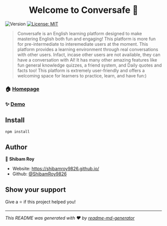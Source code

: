 <h1 align="center">Welcome to Conversafe 👋</h1>
<p>
  <img alt="Version" src="https://img.shields.io/badge/version-1.0.0-blue.svg?cacheSeconds=2592000" />
  <a href="#" target="_blank">
    <img alt="License: MIT" src="https://img.shields.io/badge/License-MIT-yellow.svg" />
  </a>
</p>

> Conversafe is an English learning platform designed to make mastering English both fun and engaging! This platform is more fun for pre-intermediate to interemediate users at the moment. This platform provides a learning environment through real conversations with other users. Infact, incase other users are not available, they can have a conversation with AI! It has many other amazing features like fun general knowledge quizzes, a friend system, and Daily quotes and facts too! This platform is extremely user-friendly and offers a welcoming space for learners to practice, learn, and have fun:)

### 🏠 [Homepage](https://conversafe.pythonanywhere.com/)

### ✨ [Demo](https://conversafe.pythonanywhere.com/)

## Install

```sh
npm install
```

## Author

👤 **Shibam Roy**

* Website: https://shibamroy9826.github.io/
* Github: [@ShibamRoy9826](https://github.com/ShibamRoy9826)

## Show your support

Give a ⭐️ if this project helped you!

***
_This README was generated with ❤️ by [readme-md-generator](https://github.com/kefranabg/readme-md-generator)_